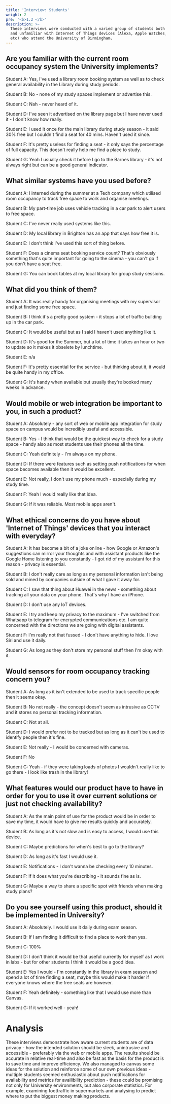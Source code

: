 ```yaml
---
title: 'Interview: Students'
weight: 2
pre: '<b>1.2 </b>'
description: >-
  These interviews were conducted with a varied group of students both familiar
  and unfamiliar with Internet of Things devices (Alexa, Apple Watches, Google Home 
  etc) who attend the University of Birmingham.
---
```

## Are you familiar with the current room occupancy system the University implements?

Student A: Yes, I've used a library room booking system as well as to check general availability in the Library during study periods.

Student B: No - none of my study spaces implement or advertise this.

Student C: Nah - never heard of it.

Student D: I've seen it advertised on the library page but I have never used it - I don't know how really.

Student E: I used it once for the main library during study season - it said 30% free but I couldn't find a seat for 40 mins. Haven't used it since.

Student F: It's pretty useless for finding a seat - it only says the percentage of full capacity. This doesn't really help me find a place to study.

Student G: Yeah I usually check it before I go to the Barnes library - it's not always right but can be a good general indicator.

## What similar systems have you used before?

Student A: I interned during the summer at a Tech company which utilised room occupancy to track free space to work and organise meetings.

Student B: My part-time job uses vehicle tracking in a car park to alert users to free space.

Student C: I've never really used systems like this.

Student D: My local library in Brighton has an app that says how free it is.

Student E: I don't think I've used this sort of thing before.

Student F: Does a cinema seat booking service count? That's obviously something that's quite important for going to the cinema - you can't go if you don't have a seat free.

Student G: You can book tables at my local library for group study sessions.

## What did you think of them?

Student A: It was really handy for organising meetings with my supervisor and just finding some free space.

Student B: I think it's a pretty good system - it stops a lot of traffic building up in the car park.

Student C: It would be useful but as I said I haven't used anything like it.

Student D: It's good for the Summer, but a lot of time it takes an hour or two to update so it makes it obselete by lunchtime.

Student E: n/a

Student F: It's pretty essential for the service - but thinking about it, it would be quite handy in my office.

Student G: It's handy when available but usually they're booked many weeks in advance.

## Would mobile or web integration be important to you, in such a product?

Student A: Absolutely - any sort of web or mobile app integration for study space on campus would be incredibly useful and accessible.

Student B: Yes - I think that would be the quickest way to check for a study space - handy also as most students use their phones all the time.

Student C: Yeah definitely - I'm always on my phone.

Student D: If there were features such as setting push notifications for when space becomes available then it would be excellent.

Student E: Not really, I don't use my phone much - especially during my study time.

Student F: Yeah I would really like that idea.

Student G: If it was reliable. Most mobile apps aren't.

## What ethical concerns do you have about 'Internet of Things' devices that you interact with everyday?

Student A: It has become a bit of a joke online - how Google or Amazon's suggestions can mirror your thoughts 
and with assistant products like the Google Home listening to you constantly - I got rid of my assistant for this reason - privacy is essential.

Student B: I don't really care as long as my personal information isn't being sold and mined by companies outside of what I gave it away for.

Student C: I saw that thing about Huawei in the news - something about tracking all your data on your phone. That's why I have an iPhone.

Student D: I don't use any IoT devices.

Student E: I try and keep my privacy to the maximum - I've switched from Whatsapp to telegram for encrypted communications etc. I am quite concerned with the directions we are 
going with digital assistants.

Student F: I'm really not that fussed - I don't have anything to hide. I love Siri and use it daily.

Student G: As long as they don't store my personal stuff then I'm okay with it.

## Would sensors for room occupancy tracking concern you?

Student A: As long as it isn't extended to be used to track specific people then it seems okay.

Student B: No not really - the concept doesn't seem as intrusive as CCTV and it stores no personal tracking information.

Student C: Not at all.

Student D: I would prefer not to be tracked but as long as it can't be used to identify people then it's fine.

Student E: Not really - I would be concerned with cameras.

Student F: No

Student G: Yeah - if they were taking loads of photos I wouldn't really like to go there - I look like trash in the library!

## What features would our product have to have in order for you to use it over current solutions or just not checking availability?

Student A: As the main point of use for the product would be in order to save my time, it would have to give me results quickly and accurately.

Student B: As long as it's not slow and is easy to access, I would use this device.

Student C: Maybe predictions for when's best to go to the library?

Student D: As long as it's fast I would use it.

Student E: Notifications - I don't wanna be checking every 10 minutes.

Student F: If it does what you're describing - it sounds fine as is.

Student G: Maybe a way to share a specific spot with friends when making study plans?


## Do you see yourself using this product, should it be implemented in University?

Student A: Absolutely. I would use it daily during exam season.

Student B: If I am finding it difficult to find a place to work then yes.

Student C: 100%

Student D: I don't think it would be that useful currently for myself as I work in labs - but for other students I think it would be a good idea.

Student E: Yes I would - I'm constantly in the library in exam season and spend a lot of time finding a seat, maybe this would make it harder if everyone knows where the free seats are however.

Student F: Yeah definitely - something like that I would use more than Canvas.

Student G: If it worked well - yeah!

# Analysis

These interviews demonstrate how aware current students are of data privacy - how the intended solution should be sleek, unintrusive and accessible - preferably via the web or mobile apps. The results should be accurate in relative real-time and also be fast as the basis for the product is to save time and improve efficiency. We also managed to canvas some ideas for the solution and reinforce some of our own previous ideas - multiple students seemed enthusiastic about push notifications for availability and metrics for availibility prediction - these could be promising not only for University environments, but also corporate statistics. For example, examining foottraffic in supermarkets and analysing to predict where to put the biggest money making products.
